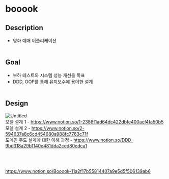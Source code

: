 # booook
## Description
- 영화 예매 어플리케이션
<br><br>

## Goal
- 부하 테스트와 시스템 성능 개선을 목표
- DDD, OOP를 통해 유지보수에 용이한 설계
<br><br>

## Design
![Untitled](https://user-images.githubusercontent.com/31367330/145522818-ebaed750-2af5-4c14-8327-c5327f3f4c39.png)
<br>
모델 설계 1 - https://www.notion.so/1-2386f1ad64dc422dbfe400acf4fa50b5
<br>
모델 설계 2 - https://www.notion.so/2-594637a8c6cd454680a988fc7763c71f
<br>
도메인 주도 설계에 대한 이해 과정 - https://www.notion.so/DDD-9bd318a29b1140e481dda2ced80edca1
<br>
<br><br>

## 



https://www.notion.so/Booook-11a2f17b55814407a9e5d5f506139ab6
